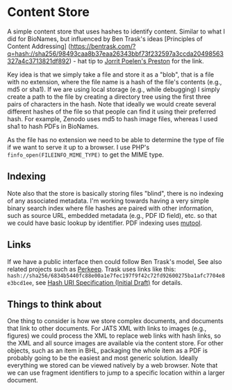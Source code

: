 # Content Store

A simple content store that uses hashes to identify content. Similar to what I did for BioNames, but influenced by Ben Trask's ideas [Principles of Content Addressing] (https://bentrask.com/?q=hash://sha256/98493caa8b37eaa26343bbf73f232597a3ccda20498563327a4c3713821df892) - hat tip to [Jorrit Poelen's Preston](https://github.com/bio-guoda/preston) for the link.

Key idea is that we simply take a file and store it as a "blob", that is a file with no extension, where the file name is a hash of the file's contents (e.g., md5 or sha1). If we are using local storage (e.g., while debugging) I simply create a path to the file by creating a directory tree using the first three pairs of characters in the hash. Note that ideally we would create several different hashes of the file so that people can find it using their preferred hash. For example, Zenodo uses md5 to hash image files, whereas I used sha1 to hash PDFs in BioNames. 

As the file has no extension we need to be able to determine the type of file if we want to serve it up to a browser. I use PHP's `finfo_open(FILEINFO_MIME_TYPE)` to get the MIME type.


## Indexing 

Note also that the store is basically storing files "blind", there is no indexing of any associated metadata. I'm working towards having a very simple binary search index where file hashes are paired with other information, such as source URL, embedded metadata (e.g., PDF ID field), etc. so that we could have basic lookup by identifier. PDF indexing uses [mutool](https://www.mupdf.com/docs/manual-mutool-show.html).

## Links

If we have a public interface then could follow Ben Trask's model, See also related projects such as [Perkeep](https://perkeep.org). Trask uses links like this: `hash://sha256/6834b5440fc88e00a1e7fec197f9f42c72fd92600275ba1afc7704e8e3bcd1ee`, see [Hash URI Specification (Initial Draft)](https://github.com/hash-uri/hash-uri) for details.

## Things to think about

One thing to consider is how we store complex documents, and documents that link to other documents. For JATS XML with links to images (e.g., figures) we could process the XML to replace web links with hash links, so the XML and all source images are available via the content store. For other objects, such as an item in BHL, packaging the whole item as a PDF is probably going to be the easiest and most generic solution. Ideally everything we stored can be viewed natively by a web browser. Note that we can use fragment identifiers to jump to a specific location within a larger document.


